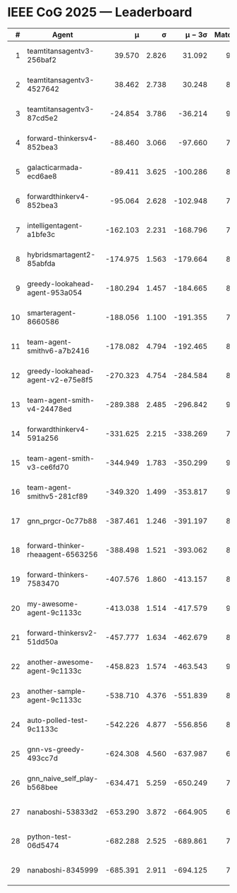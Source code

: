 # IEEE CoG 2025 — Leaderboard

| # | Agent | μ | σ | μ − 3σ | Matches | Updated |
|---:|---|---:|---:|---:|---:|---|
| 1 | teamtitansagentv3-256baf2 | 39.570 | 2.826 | 31.092 | 9020 | 2025-08-20 13:46 |
| 2 | teamtitansagentv3-4527642 | 38.462 | 2.738 | 30.248 | 8374 | 2025-08-20 13:46 |
| 3 | teamtitansagentv3-87cd5e2 | -24.854 | 3.786 | -36.214 | 9346 | 2025-08-20 13:46 |
| 4 | forward-thinkersv4-852bea3 | -88.460 | 3.066 | -97.660 | 7337 | 2025-08-20 13:46 |
| 5 | galacticarmada-ecd6ae8 | -89.411 | 3.625 | -100.286 | 8700 | 2025-08-20 13:46 |
| 6 | forwardthinkerv4-852bea3 | -95.064 | 2.628 | -102.948 | 7118 | 2025-08-20 13:46 |
| 7 | intelligentagent-a1bfe3c | -162.103 | 2.231 | -168.796 | 7232 | 2025-08-20 13:46 |
| 8 | hybridsmartagent2-85abfda | -174.975 | 1.563 | -179.664 | 8144 | 2025-08-20 13:46 |
| 9 | greedy-lookahead-agent-953a054 | -180.294 | 1.457 | -184.665 | 8498 | 2025-08-20 13:46 |
| 10 | smarteragent-8660586 | -188.056 | 1.100 | -191.355 | 7539 | 2025-08-20 13:46 |
| 11 | team-agent-smithv6-a7b2416 | -178.082 | 4.794 | -192.465 | 8560 | 2025-08-20 13:46 |
| 12 | greedy-lookahead-agent-v2-e75e8f5 | -270.323 | 4.754 | -284.584 | 8498 | 2025-08-20 13:46 |
| 13 | team-agent-smith-v4-24478ed | -289.388 | 2.485 | -296.842 | 9462 | 2025-08-20 13:46 |
| 14 | forwardthinkerv4-591a256 | -331.625 | 2.215 | -338.269 | 7488 | 2025-08-20 13:46 |
| 15 | team-agent-smith-v3-ce6fd70 | -344.949 | 1.783 | -350.299 | 9462 | 2025-08-20 13:46 |
| 16 | team-agent-smithv5-281cf89 | -349.320 | 1.499 | -353.817 | 9100 | 2025-08-20 13:46 |
| 17 | gnn_prgcr-0c77b88 | -387.461 | 1.246 | -391.197 | 8050 | 2025-08-20 13:46 |
| 18 | forward-thinker-rheaagent-6563256 | -388.498 | 1.521 | -393.062 | 8042 | 2025-08-20 13:46 |
| 19 | forward-thinkers-7583470 | -407.576 | 1.860 | -413.157 | 8040 | 2025-08-20 13:46 |
| 20 | my-awesome-agent-9c1133c | -413.038 | 1.514 | -417.579 | 9140 | 2025-08-20 13:46 |
| 21 | forward-thinkersv2-51dd50a | -457.777 | 1.634 | -462.679 | 8962 | 2025-08-20 13:46 |
| 22 | another-awesome-agent-9c1133c | -458.823 | 1.574 | -463.543 | 9420 | 2025-08-20 13:46 |
| 23 | another-sample-agent-9c1133c | -538.710 | 4.376 | -551.839 | 8520 | 2025-08-20 13:46 |
| 24 | auto-polled-test-9c1133c | -542.226 | 4.877 | -556.856 | 8420 | 2025-08-20 13:46 |
| 25 | gnn-vs-greedy-493cc7d | -624.308 | 4.560 | -637.987 | 6960 | 2025-08-20 13:46 |
| 26 | gnn_naive_self_play-b568bee | -634.471 | 5.259 | -650.249 | 7220 | 2025-08-20 13:46 |
| 27 | nanaboshi-53833d2 | -653.290 | 3.872 | -664.905 | 6800 | 2025-08-20 13:46 |
| 28 | python-test-06d5474 | -682.288 | 2.525 | -689.861 | 7140 | 2025-08-20 13:46 |
| 29 | nanaboshi-8345999 | -685.391 | 2.911 | -694.125 | 7370 | 2025-08-20 13:46 |
